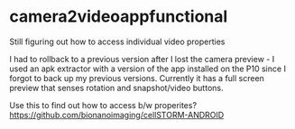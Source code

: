 # camera2videoappfunctional
Still figuring out how to access individual video properties

I had to rollback to a previous version after I lost the camera preview - I used an apk extractor with a version of the app installed on the P10 since I forgot to back up my previous versions. Currently it has a full screen preview that senses rotation and snapshot/video buttons. 

Use this to find out how to access b/w properites? https://github.com/bionanoimaging/cellSTORM-ANDROID
